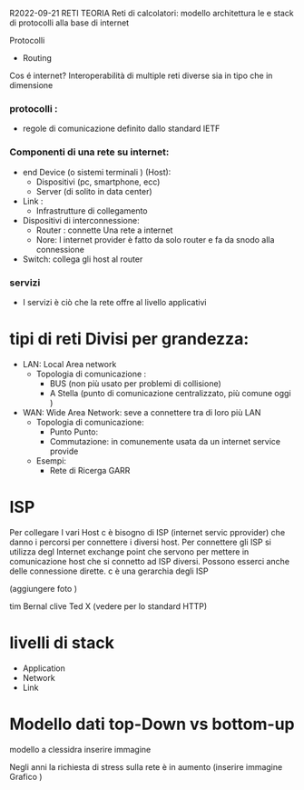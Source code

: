 R2022-09-21 RETI TEORIA
Reti di calcolatori: modello architettura le e stack di protocolli alla base di internet 

Protocolli
- Routing 


Cos é internet? Interoperabilità di multiple reti diverse sia in tipo che in dimensione 

### protocolli :
- regole di comunicazione definito dallo standard IETF
### Componenti di una rete su internet:
- end Device (o sistemi terminali ) (Host):
	- Dispositivi  (pc, smartphone, ecc)
	- Server (di solito in data center)
- Link :
	- Infrastrutture di collegamento
- Dispositivi di interconnessione:
	- Router : connette Una rete a internet 
	- Nore: l internet provider è fatto da solo router e fa da snodo alla connessione 
- Switch: collega gli host al router 
### servizi
- I servizi è ciò che la rete offre al livello applicativi  


# tipi di reti Divisi per grandezza:
- LAN: Local Area network
	- Topologia di comunicazione :
		- BUS (non più usato per problemi di collisione)
		- A Stella  (punto di comunicazione centralizzato, più comune oggi ) 
- WAN: Wide Area Network:
	seve a connettere tra di loro più LAN
	- Topologia di comunicazione:
		- Punto Punto:
		- Commutazione: in comunemente usata da  un internet service provide 
	- Esempi:
		- Rete di Ricerga GARR


# ISP
Per collegare I vari Host c è bisogno di ISP (internet servic pprovider) che danno i percorsi per connettere i diversi host. Per connettere gli ISP  si utilizza degl Internet exchange point che servono per mettere in comunicazione host che si connetto ad ISP diversi. Possono esserci anche delle connessione dirette. c è una gerarchia degli ISP 

(aggiungere foto )




tim Bernal clive Ted X  (vedere per lo standard HTTP)

# livelli di stack 
- Application
- Network 
- Link 


# Modello dati top-Down vs bottom-up
modello a clessidra inserire immagine 


Negli anni la richiesta di stress sulla rete è in aumento (inserire immagine Grafico )
